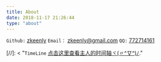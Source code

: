 ```yaml
---
title: About
date: 2018-11-17 21:26:44
type: "about"
---
```


`Github:`  [zkeenly](https://www.github.com/zkeenly)
`Email：`  [zkeenly@gmail.com](mailto:zkeenly@gmail.com)
`QQ:`  [772714161](tencent://AddContact/?fromId=45&fromSubId=1&subcmd=all&uin=772714161&website=www.oicqzone.com)


[//]: <	"`TimeLine` [点击这里查看主人的时间轴ヾ(〃^∇^)ﾉ](https://zkeenly.github.io/2000/01/01/Timeline/)."

